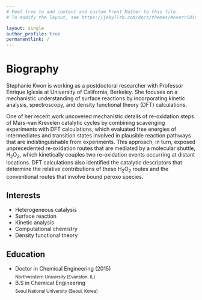 ```yaml
---
# Feel free to add content and custom Front Matter to this file.
# To modify the layout, see https://jekyllrb.com/docs/themes/#overriding-theme-defaults

layout: single
author_profile: true
permanentlink: /
---
```


<p align="center">
  <!-- <img src="http://static.pokemonpets.com/images/monsters-images-300-300/18050-Shiny-Alolan-Diglett.png"> -->
  <!-- <img src="http://www.iec.northwestern.edu/images/People/stephanie_sm.jpg"> -->
</p>

# Biography
Stephanie Kwon is working as a postdoctoral researcher with Professor Enrique Iglesia at University of California, Berkeley. She focuses on a mechanistic understanding of surface reactions by incorporating kinetic analysis, spectroscopy, and density functional theory (DFT) calculations. 

One of her recent work uncovered mechanistic details of re-oxidation steps of Mars-van Krevelen catalytic cycles by combining scavenging experiments with DFT calculations, which evaluated free energies of intermediates and transition states involved in plausible reaction pathways that are indistinguishable from experiments. This approach, in turn, exposed unprecedented re-oxidation routes that are mediated by a molecular shuttle, H<sub>2</sub>O<sub>2</sub>, which kinetically couples two re-oxidation events occurring at distant locations. DFT calculations also identified the catalytic descriptors that determine the relative contributions of these H<sub>2</sub>O<sub>2</sub> routes and the conventional routes that involve bound peroxo species.


## Interests
* Heterogeneous catalysis
* Surface reaction
* Kinetic analysis 
* Computational chemistry
* Density functional theory 


## Education
* Doctor in Chemical Engineering (2015) <br>
<sub>Northwestern University (Evanston, IL)</sub>
* B.S in Chemical Engineering<br>
<sub>Seoul National University (Seoul, Korea)</sub>

